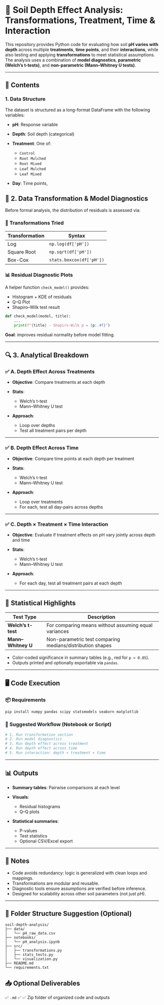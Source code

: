 
# 📘 Soil Depth Effect Analysis: Transformations, Treatment, Time & Interaction

This repository provides Python code for evaluating how soil **pH varies with depth** across multiple **treatments**, **time points**, and their **interactions**, while also testing and applying **transformations** to meet statistical assumptions. The analysis uses a combination of **model diagnostics**, **parametric (Welch’s t-tests)**, and **non-parametric (Mann–Whitney U tests)**.

---

## 📁 Contents

### 1. **Data Structure**

The dataset is structured as a long-format DataFrame with the following variables:

* **pH**: Response variable
* **Depth**: Soil depth (categorical)
* **Treatment**: One of:

  * `Control`
  * `Root Mulched`
  * `Root Mixed`
  * `Leaf Mulched`
  * `Leaf Mixed`
* **Day**: Time points, 

## 🔄 2. Data Transformation & Model Diagnostics

Before formal analysis, the distribution of residuals is assessed via:

### 🧪 Transformations Tried

| Transformation | Syntax                   |
| -------------- | ------------------------ |
| Log            | `np.log(df['pH'])`       |
| Square Root    | `np.sqrt(df['pH'])`      |
| Box-Cox        | `stats.boxcox(df['pH'])` |

### 📊 Residual Diagnostic Plots

A helper function `check_model()` provides:

* Histogram + KDE of residuals
* Q–Q Plot
* Shapiro–Wilk test result

```python
def check_model(model, title):
    ...
    print(f"{title} - Shapiro-Wilk p = {p:.4f}")
```

**Goal**: improves residual normality before model fitting.

---

## 🔍 3. Analytical Breakdown

### ✅ A. Depth Effect Across Treatments

* **Objective**: Compare treatments at each depth
* **Stats**:

  * Welch’s t-test
  * Mann–Whitney U test
* **Approach**:

  * Loop over depths
  * Test all treatment pairs per depth

---

### ✅ B. Depth Effect Across Time

* **Objective**: Compare time points at each depth per treatment
* **Stats**:

  * Welch’s t-test
  * Mann–Whitney U test
* **Approach**:

  * Loop over treatments
  * For each, test all day-pairs across depths

---

### ✅ C. Depth × Treatment × Time Interaction

* **Objective**: Evaluate if treatment effects on pH vary jointly across depth and time
* **Stats**:

  * Welch’s t-test
  * Mann–Whitney U test
* **Approach**:

  * For each day, test all treatment pairs at each depth

---

## 🧪 Statistical Highlights

| Test Type          | Description                                               |
| ------------------ | --------------------------------------------------------- |
| **Welch’s t-test** | For comparing means without assuming equal variances      |
| **Mann–Whitney U** | Non-parametric test comparing medians/distribution shapes |

* Color-coded significance in summary tables (e.g., red for `p < 0.05`).
* Outputs printed and optionally exportable via `pandas`.

---

## 🖥️ Code Execution

### 📦 Requirements

```bash
pip install numpy pandas scipy statsmodels seaborn matplotlib
```

### 📂 Suggested Workflow (Notebook or Script)

```python
# 1. Run transformation section
# 2. Run model diagnostics
# 3. Run depth effect across treatment
# 4. Run depth effect across time
# 5. Run interaction: depth × treatment × time
```

---

## 📊 Outputs

* **Summary tables**: Pairwise comparisons at each level
* **Visuals**:

  * Residual histograms
  * Q–Q plots
* **Statistical summaries**:

  * P-values
  * Test statistics
  * Optional CSV/Excel export

---
## 📌 Notes

* Code avoids redundancy: logic is generalized with clean loops and mappings.
* Transformations are modular and reusable.
* Diagnostic tools ensure assumptions are verified before inference.
* Designed for scalability across other soil parameters (not just pH).

---

## 📁 Folder Structure Suggestion (Optional)

```
soil-depth-analysis/
├── data/
│   └── pH_raw_data.csv
├── notebooks/
│   └── pH_analysis.ipynb
├── src/
│   ├── transformations.py
│   ├── stats_tests.py
│   └── visualization.py
├── README.md
└── requirements.txt
```

## 📥 Optional Deliverables

✅ `.md` 
✅ 
✅ Zip folder of organized code and outputs



